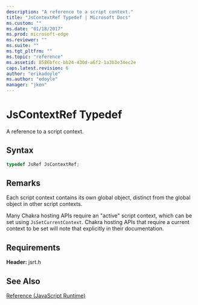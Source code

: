 ```yaml
---
description: "A reference to a script context."
title: "JsContextRef Typedef | Microsoft Docs"
ms.custom: ""
ms.date: "01/18/2017"
ms.prod: microsoft-edge
ms.reviewer: ""
ms.suite: ""
ms.tgt_pltfrm: ""
ms.topic: "reference"
ms.assetid: 8586bfcc-bb24-430d-a6f2-1a3b3e34ec2e
caps.latest.revision: 6
author: "erikadoyle"
ms.author: "edoyle"
manager: "jken"
---
```

# JsContextRef Typedef
A reference to a script context.  
  
## Syntax  
  
```cpp  
typedef JsRef JsContextRef;  
```  
  
## Remarks  
 Each script context contains its own global object, distinct from the global object in other script contexts.  
  
 Many Chakra hosting APIs require an "active" script context, which can be set using `JsSetCurrentContext`. Chakra hosting APIs that require a current context to be set will note that explicitly in their documentation.  
  
## Requirements  
 **Header:** jsrt.h  
  
## See Also  
 [Reference (JavaScript Runtime)](../chakra-hosting/reference-javascript-runtime.md)